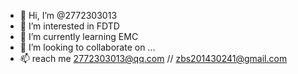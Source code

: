- 👋 Hi, I’m @2772303013
- 👀 I’m interested in FDTD
- 🌱 I’m currently learning EMC
- 💞️ I’m looking to collaborate on ...
- 📫 reach me 2772303013@qq.com // zbs201430241@gmail.com

<!---
2772303013/2772303013 is a ✨ special ✨ repository because its `README.md` (this file) appears on your GitHub profile.
You can click the Preview link to take a look at your changes.
--->

